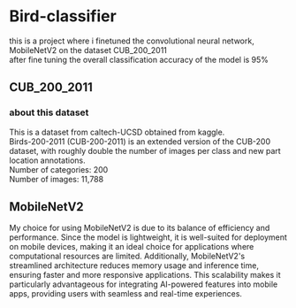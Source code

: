 # Bird-classifier
this is a project where i finetuned the convolutional neural network, MobileNetV2 on the dataset CUB_200_2011<br>
after fine tuning the overall classification accuracy of the model is 95%

## CUB_200_2011
### about this dataset 
This is a dataset from caltech-UCSD obtained from kaggle. <br> 
Birds-200-2011 (CUB-200-2011) is an extended version of the CUB-200 dataset, with roughly double the number of images per class and new part location annotations. <br>
Number of categories: 200<br>
Number of images: 11,788<br>

## MobileNetV2 
My choice for using MobileNetV2 is due to its balance of efficiency and performance. Since the model is lightweight, it is well-suited for deployment on mobile devices, making it an ideal choice for applications where computational resources are limited. Additionally, MobileNetV2's streamlined architecture reduces memory usage and inference time, ensuring faster and more responsive applications. This scalability makes it particularly advantageous for integrating AI-powered features into mobile apps, providing users with seamless and real-time experiences.<br>

